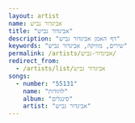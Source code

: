 ```yaml
---
layout: artist
name: אביגדור גביש
title: "אביגדור גביש"
description: "דף האמן אביגדור גביש"
keywords: "שירים, מוזיקה, אביגדור גביש"
permalink: /artists/אביגדור-גביש/
redirect_from:
  - /artists/list/אביגדור גביש
songs:
  - number: "55131"
    name: "להודות"
    album: "סינגלים"
    artist: "אביגדור גביש"
---
```

